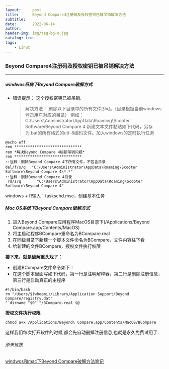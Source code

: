 ```yaml
---
layout:     post
title:      Beyond Compare4注册码及授权密钥已被吊销解决方法
subtitle:   
date:       2022-06-14
author:     
header-img: img/tag-bg-o.jpg
catalog: true
tags:
    - Linux
---
```


### Beyond Compare4注册码及授权密钥已被吊销解决方法

---

##### windwos系统下Beyond Compare破解方式

- 错误提示： 这个授权密钥已被吊销.

  > 解决方法： 删除以下目录中的所有文件即可。（目录根据当前windows登录用户对应的目录）
  > 例如：C:\Users\Administrator\AppData\Roaming\Scooter Software\Beyond Compare 4
  > 新建文本文件黏贴如下代码，另存为.bat的所有格式的utf-8编码文件。加入windows的定时执行任务

```
@echo off
rem ******************************
rem *解决Beyond Compare 4秘钥吊销问题* 
rem ****************************** 
::注释：删除Beyond Compare 4下所有文件，不包含目录
del/f/s/q　 "C:\Users\Administrator\AppData\Roaming\Scooter Software\Beyond Compare 4\*.*"   
::注释：删除Beyond Compare 4目录
 rd/s/q       "C:\Users\Administrator\AppData\Roaming\Scooter Software\Beyond Compare 4"
```

windows + R输入：taskschd.msc，创建基本任务

##### Mac OS系统下Beyond Compare破解方式

1. 进入Beyond Compare应用程序MacOS目录下(/Applications/Beyond Compare.app/Contents/MacOS)
2. 将主启动程序BCompare重命名为BCompare.real
3. 在同级目录下新建一个脚本文件命名为BCompare，文件内容往下看
4. 给新建的文件BCompare，授权文件执行权限

**接下来，就是破解重头戏了：**

- 创建BCompare文件命令如下：
- 在这个脚本里面写如下代码，第一行是注明解释器，第二行是删除注册信息，第三行是启动真正的主程序

```
#!/bin/bash
rm "/Users/$(whoami)/Library/Application Support/Beyond Compare/registry.dat"
"`dirname "$0"`"/BCompare.real $@
```

**授权文件执行权限**

```
chmod a+x /Applications/Beyond\ Compare.app/Contents/MacOS/BCompare
```

这样我们每次打开软件的时候,都会先自动删掉注册信息,也就是永久免费试用了.



###### 原来链接

[windwos和mac下Beyond Compare破解方法笔记](https://shaohualee.com/article/976)